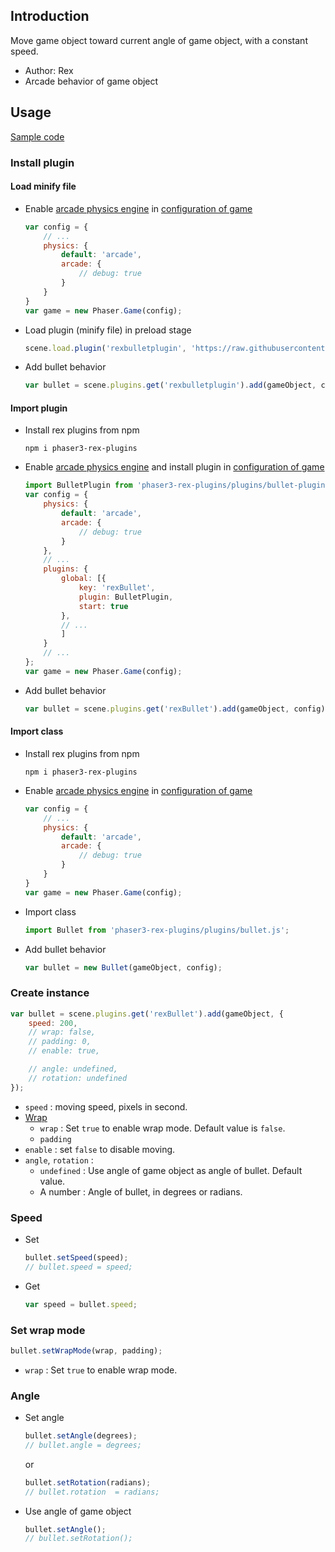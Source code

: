 ## Introduction

Move game object toward current angle of game object, with a constant speed.

- Author: Rex
- Arcade behavior of game object

## Usage

[Sample code](https://github.com/rexrainbow/phaser3-rex-notes/tree/master/examples/bullet)

### Install plugin

#### Load minify file

- Enable [arcade physics engine](arcade-world.md) in [configuration of game](game.md#configuration)
    ```javascript
    var config = {
        // ...
        physics: {
            default: 'arcade',
            arcade: {
                // debug: true
            }
        }
    }
    var game = new Phaser.Game(config);
    ```
- Load plugin (minify file) in preload stage
    ```javascript
    scene.load.plugin('rexbulletplugin', 'https://raw.githubusercontent.com/rexrainbow/phaser3-rex-notes/master/dist/rexbulletplugin.min.js', true);
    ```
- Add bullet behavior
    ```javascript
    var bullet = scene.plugins.get('rexbulletplugin').add(gameObject, config);
    ```

#### Import plugin

- Install rex plugins from npm
    ```
    npm i phaser3-rex-plugins
    ```
- Enable [arcade physics engine](arcade-world.md) and install plugin in [configuration of game](game.md#configuration)
    ```javascript
    import BulletPlugin from 'phaser3-rex-plugins/plugins/bullet-plugin.js';
    var config = {
        physics: {
            default: 'arcade',
            arcade: {
                // debug: true
            }
        },
        // ...
        plugins: {
            global: [{
                key: 'rexBullet',
                plugin: BulletPlugin,
                start: true
            },
            // ...
            ]
        }
        // ...
    };
    var game = new Phaser.Game(config);
    ```
- Add bullet behavior
    ```javascript
    var bullet = scene.plugins.get('rexBullet').add(gameObject, config);
    ```

#### Import class

- Install rex plugins from npm
    ```
    npm i phaser3-rex-plugins
    ```
- Enable [arcade physics engine](arcade-world.md) in [configuration of game](game.md#configuration)
    ```javascript
    var config = {
        // ...
        physics: {
            default: 'arcade',
            arcade: {
                // debug: true
            }
        }
    }
    var game = new Phaser.Game(config);
    ```
- Import class
    ```javascript
    import Bullet from 'phaser3-rex-plugins/plugins/bullet.js';
    ```
- Add bullet behavior
    ```javascript
    var bullet = new Bullet(gameObject, config);
    ```

### Create instance

```javascript
var bullet = scene.plugins.get('rexBullet').add(gameObject, {
    speed: 200,
    // wrap: false,
    // padding: 0,
    // enable: true,

    // angle: undefined,
    // rotation: undefined
});
```

- `speed` : moving speed, pixels in second.
- [Wrap](arcade-world.md#wrap)
    - `wrap` : Set `true` to enable wrap mode. Default value is `false`.
    - `padding`
- `enable` : set `false` to disable moving.
- `angle`, `rotation` : 
    - `undefined` : Use angle of game object as angle of bullet. Default value.
    - A number : Angle of bullet, in degrees or radians.


### Speed

- Set
    ```javascript
    bullet.setSpeed(speed);
    // bullet.speed = speed;
    ```
- Get
    ```javascript
    var speed = bullet.speed;
    ```

### Set wrap mode

```javascript
bullet.setWrapMode(wrap, padding);
```

- `wrap` : Set `true` to enable wrap mode.

### Angle

- Set angle
    ```javascript
    bullet.setAngle(degrees);
    // bullet.angle = degrees;
    ```
    or
    ```javascript
    bullet.setRotation(radians);
    // bullet.rotation  = radians;
    ```
- Use angle of game object
    ```javascript
    bullet.setAngle();
    // bullet.setRotation();
    ```

